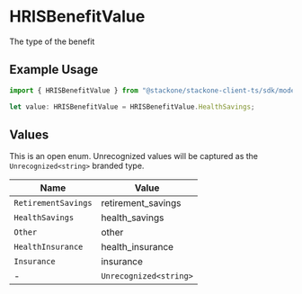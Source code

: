 # HRISBenefitValue

The type of the benefit

## Example Usage

```typescript
import { HRISBenefitValue } from "@stackone/stackone-client-ts/sdk/models/shared";

let value: HRISBenefitValue = HRISBenefitValue.HealthSavings;
```

## Values

This is an open enum. Unrecognized values will be captured as the `Unrecognized<string>` branded type.

| Name                   | Value                  |
| ---------------------- | ---------------------- |
| `RetirementSavings`    | retirement_savings     |
| `HealthSavings`        | health_savings         |
| `Other`                | other                  |
| `HealthInsurance`      | health_insurance       |
| `Insurance`            | insurance              |
| -                      | `Unrecognized<string>` |